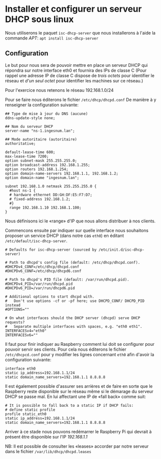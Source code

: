 # Installer et configurer un serveur DHCP sous linux

Nous utiliserons le paquet `isc-dhcp-server` que nous installerons à l'aide la commande *APT*: `apt install isc-dhcp-server`

## Configuration

Le but pour nous sera de pouvoir mettre en place un serveur DHCP qui répondra sur notre interface eth0 et fournira des IPs de classe C (Pour rappel une adresse IP de classe C dispose de *trois octets* pour identifier le réseau et *d'un seul octet* pour identifier les machines sur ce réseau.)

Pour l'exercice nous retenons le réseau 192.168.1.0/24

Pour se faire nous éditerons le fichier `/etc/dhcp/dhcpd.conf`
De manière à y renseigner la configuration suivante:

```
## Type de mise à jour du DNS (aucune)
ddns-update-style none;

## Nom du serveur DHCP
server-name "ns-1.ingesnum.lan";

## Mode autoritaire (autoritaire)
authoritative;

default-lease-time 600;
max-lease-time 7200;
option subnet-mask 255.255.255.0;
option broadcast-address 192.168.1.255;
option routers 192.168.1.254;
option domain-name-servers 192.168.1.1, 192.168.1.2;
option domain-name "ingesnum.lan";

subnet 192.168.1.0 netmask 255.255.255.0 {
  #host ns-1 {
  # hardware ethernet DD:GH:DF:E5:F7:D7;
  # fixed-address 192.168.1.2;
  #}
  range 192.168.1.10 192.168.1.100;
}
```

Nous définisons ici le «range» d'IP que nous allons distribuer à nos clients.

Commencons ensuite par indiquer sur quelle interface nous souhaitons proposer un service DHCP (dans notre cas `eth0`) en éditant `/etc/default/isc-dhcp-server`.

```
# Defaults for isc-dhcp-server (sourced by /etc/init.d/isc-dhcp-server)

# Path to dhcpd's config file (default: /etc/dhcp/dhcpd.conf).
#DHCPDv4_CONF=/etc/dhcp/dhcpd.conf
#DHCPDv6_CONF=/etc/dhcp/dhcpd6.conf

# Path to dhcpd's PID file (default: /var/run/dhcpd.pid).
#DHCPDv4_PID=/var/run/dhcpd.pid
#DHCPDv6_PID=/var/run/dhcpd6.pid

# Additional options to start dhcpd with.
#   Don't use options -cf or -pf here; use DHCPD_CONF/ DHCPD_PID instead
#OPTIONS=""

# On what interfaces should the DHCP server (dhcpd) serve DHCP requests?
#   Separate multiple interfaces with spaces, e.g. "eth0 eth1".
INTERFACESv4="eth0"
INTERFACESv6=""
```

Il faut pour finir indiquer au Raspberry comment lui doit se configurer pour pouvoir servir ses clients.
Pour cela nous éditerons le fichier `/etc/dhcpcd.conf` pour y modifier les lignes concernant `eth0` afin d'avoir la configuration suivante:

```
interface eth0
static ip_address=192.168.1.1/24
static domain_name_servers=192.168.1.1 8.8.8.8
```

Il est également possible d'assurer ses arrières et de faire en sorte que le Raspberry reste disponible sur le réseau même si le démarage du serveur DHCP se passe mal. En lui affectant une IP de «fall back» comme suit:

```
# It is possible to fall back to a static IP if DHCP fails:
# define static profile
profile static_eth0
static ip_address=192.168.1.1/24
static domain_name_servers=192.168.1.1 8.8.8.8
```
Arriver à ce stade nous pouvons redémarrer le Raspberry Pi qui devrait à présent être disponible sur l'IP *192.168.1.1*

NB: Il est possible de consulter les «leases» accorder par notre serveur dans le fichier `/var/lib/dhcp/dhcpd.leases`

